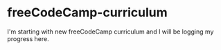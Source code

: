 # freeCodeCamp-curriculum
I'm starting with new freeCodeCamp curriculum and I will be logging my progress here.
